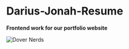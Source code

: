 # Darius-Jonah-Resume
**Frontend work for our portfolio website**


![Dover Nerds](https://cdn.shopify.com/s/files/1/2602/5788/products/DAKZEKESTEPBROTHERSNAVY_e02546b3-b3a9-4f96-9fd1-99200d78a441_2048x2048.jpg?v=1599141776)
